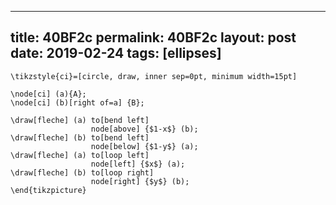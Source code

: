 ---
 title: 40BF2c
 permalink: 40BF2c
 layout: post
 date: 2019-02-24
 tags: [ellipses]
 ---

```latex\begin{tikzpicture}[node distance=3cm, bend angle=15]
\tikzstyle{ci}=[circle, draw, inner sep=0pt, minimum width=15pt]

\node[ci] (a){A};
\node[ci] (b)[right of=a] {B};

\draw[fleche] (a) to[bend left]
                  node[above] {$1-x$} (b);
\draw[fleche] (b) to[bend left]
                  node[below] {$1-y$} (a);
\draw[fleche] (a) to[loop left]
                  node[left] {$x$} (a);
\draw[fleche] (b) to[loop right]
                  node[right] {$y$} (b);
\end{tikzpicture}
```